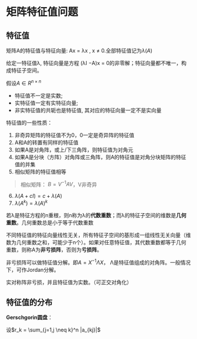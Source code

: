 # 矩阵特征值问题

## 特征值

矩阵A的特征值与特征向量: Ax = λx , x ≠ 0.全部特征值记为$\lambda(A)$

给定一特征值λ, 特征向量是方程 (λI −A)x = 0的非零解；特征向量都不唯一，构成特征子空间。

假设$A \in R^{n \times n}$
- 特征值不一定是实数;
- 实特征值一定有实特征向量;
- 非实特征值的共轭也是特征值, 其对应的特征向量一定不是实向量

特征值的一些性质：
1. 非奇异矩阵的特征值不为0，0一定是奇异阵的特征值
2. A和A的转置有同样的特征值
3. 如果A是对角阵，或上/下三角阵，则特征值为对角元
4. 如果A是分块（方阵）对角阵或三角阵，则A的特征值是对角分块矩阵的特征值的并集
5. 相似矩阵的特征值相等
> 相似矩阵： $B = V^{-1}AV$，V非奇异
6. $\lambda(A+cI) = c + \lambda(A)$
7. $\lambda(A^k) = \lambda(A)^k$

若λ是特征方程的n重根，则n称为λ的**代数重数**；而λ的特征子空间的维数是**几何重数**。几何重数总是小于等于代数重数

不同特征值的特征向量线性无关，所有特征子空间的基形成一组线性无关向量（维数为几何重数之和，可能少于n个）。如果对任意特征值，其代数重数都等于几何重数，则称A为**非亏损阵**，否则为**亏损阵**。

非亏损阵可以做特征值分解。即$A=X^{-1}\Lambda X$， Λ是特征值组成的对角阵。一般情况下，可作Jordan分解。

实对称阵非亏损，并且特征值为实数。（可正交对角化）

## 特征值的分布

**Gerschgorin圆盘**：

设$r_k = \sum_{j=1,j \neq k}^n |a_{kj}|$